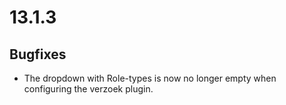 # 13.1.3

## Bugfixes

* The dropdown with Role-types is now no longer empty when configuring the verzoek plugin.
